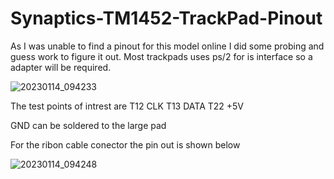 # Synaptics-TM1452-TrackPad-Pinout
As I was unable to find a pinout for this model online I did some probing and guess work to figure it out.
Most trackpads uses ps/2 for is interface so a adapter will be required.

![20230114_094233](https://user-images.githubusercontent.com/114579521/212422900-234ebe21-6a13-4ac9-b658-8f916f10ab7c.jpg)

The test points of intrest are 
T12 CLK
T13 DATA
T22 +5V

GND can be soldered to the large pad

For the ribon cable conector the pin out is shown below

![20230114_094248](https://user-images.githubusercontent.com/114579521/212422904-3c970a5d-c9a4-404b-a18f-55d5b7eeb70d.jpg)
